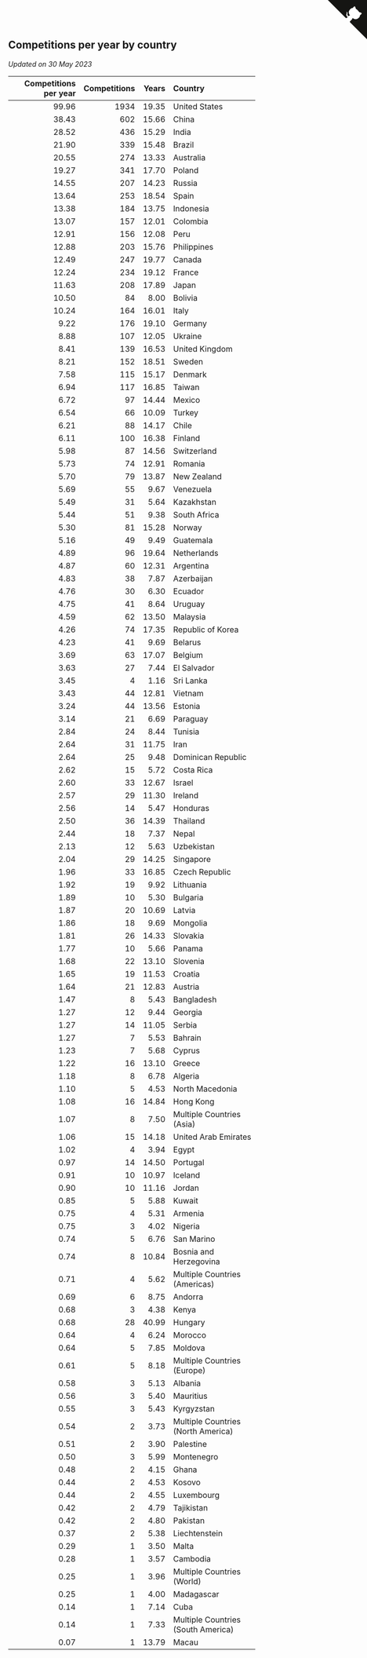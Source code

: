 ## Competitions per year by country

*Updated on 30 May 2023*

| Competitions per year | Competitions | Years | Country |
| ---: | ---: | ---: | :--- |
| 99.96 | 1934 | 19.35 | United States |
| 38.43 | 602 | 15.66 | China |
| 28.52 | 436 | 15.29 | India |
| 21.90 | 339 | 15.48 | Brazil |
| 20.55 | 274 | 13.33 | Australia |
| 19.27 | 341 | 17.70 | Poland |
| 14.55 | 207 | 14.23 | Russia |
| 13.64 | 253 | 18.54 | Spain |
| 13.38 | 184 | 13.75 | Indonesia |
| 13.07 | 157 | 12.01 | Colombia |
| 12.91 | 156 | 12.08 | Peru |
| 12.88 | 203 | 15.76 | Philippines |
| 12.49 | 247 | 19.77 | Canada |
| 12.24 | 234 | 19.12 | France |
| 11.63 | 208 | 17.89 | Japan |
| 10.50 | 84 | 8.00 | Bolivia |
| 10.24 | 164 | 16.01 | Italy |
| 9.22 | 176 | 19.10 | Germany |
| 8.88 | 107 | 12.05 | Ukraine |
| 8.41 | 139 | 16.53 | United Kingdom |
| 8.21 | 152 | 18.51 | Sweden |
| 7.58 | 115 | 15.17 | Denmark |
| 6.94 | 117 | 16.85 | Taiwan |
| 6.72 | 97 | 14.44 | Mexico |
| 6.54 | 66 | 10.09 | Turkey |
| 6.21 | 88 | 14.17 | Chile |
| 6.11 | 100 | 16.38 | Finland |
| 5.98 | 87 | 14.56 | Switzerland |
| 5.73 | 74 | 12.91 | Romania |
| 5.70 | 79 | 13.87 | New Zealand |
| 5.69 | 55 | 9.67 | Venezuela |
| 5.49 | 31 | 5.64 | Kazakhstan |
| 5.44 | 51 | 9.38 | South Africa |
| 5.30 | 81 | 15.28 | Norway |
| 5.16 | 49 | 9.49 | Guatemala |
| 4.89 | 96 | 19.64 | Netherlands |
| 4.87 | 60 | 12.31 | Argentina |
| 4.83 | 38 | 7.87 | Azerbaijan |
| 4.76 | 30 | 6.30 | Ecuador |
| 4.75 | 41 | 8.64 | Uruguay |
| 4.59 | 62 | 13.50 | Malaysia |
| 4.26 | 74 | 17.35 | Republic of Korea |
| 4.23 | 41 | 9.69 | Belarus |
| 3.69 | 63 | 17.07 | Belgium |
| 3.63 | 27 | 7.44 | El Salvador |
| 3.45 | 4 | 1.16 | Sri Lanka |
| 3.43 | 44 | 12.81 | Vietnam |
| 3.24 | 44 | 13.56 | Estonia |
| 3.14 | 21 | 6.69 | Paraguay |
| 2.84 | 24 | 8.44 | Tunisia |
| 2.64 | 31 | 11.75 | Iran |
| 2.64 | 25 | 9.48 | Dominican Republic |
| 2.62 | 15 | 5.72 | Costa Rica |
| 2.60 | 33 | 12.67 | Israel |
| 2.57 | 29 | 11.30 | Ireland |
| 2.56 | 14 | 5.47 | Honduras |
| 2.50 | 36 | 14.39 | Thailand |
| 2.44 | 18 | 7.37 | Nepal |
| 2.13 | 12 | 5.63 | Uzbekistan |
| 2.04 | 29 | 14.25 | Singapore |
| 1.96 | 33 | 16.85 | Czech Republic |
| 1.92 | 19 | 9.92 | Lithuania |
| 1.89 | 10 | 5.30 | Bulgaria |
| 1.87 | 20 | 10.69 | Latvia |
| 1.86 | 18 | 9.69 | Mongolia |
| 1.81 | 26 | 14.33 | Slovakia |
| 1.77 | 10 | 5.66 | Panama |
| 1.68 | 22 | 13.10 | Slovenia |
| 1.65 | 19 | 11.53 | Croatia |
| 1.64 | 21 | 12.83 | Austria |
| 1.47 | 8 | 5.43 | Bangladesh |
| 1.27 | 12 | 9.44 | Georgia |
| 1.27 | 14 | 11.05 | Serbia |
| 1.27 | 7 | 5.53 | Bahrain |
| 1.23 | 7 | 5.68 | Cyprus |
| 1.22 | 16 | 13.10 | Greece |
| 1.18 | 8 | 6.78 | Algeria |
| 1.10 | 5 | 4.53 | North Macedonia |
| 1.08 | 16 | 14.84 | Hong Kong |
| 1.07 | 8 | 7.50 | Multiple Countries (Asia) |
| 1.06 | 15 | 14.18 | United Arab Emirates |
| 1.02 | 4 | 3.94 | Egypt |
| 0.97 | 14 | 14.50 | Portugal |
| 0.91 | 10 | 10.97 | Iceland |
| 0.90 | 10 | 11.16 | Jordan |
| 0.85 | 5 | 5.88 | Kuwait |
| 0.75 | 4 | 5.31 | Armenia |
| 0.75 | 3 | 4.02 | Nigeria |
| 0.74 | 5 | 6.76 | San Marino |
| 0.74 | 8 | 10.84 | Bosnia and Herzegovina |
| 0.71 | 4 | 5.62 | Multiple Countries (Americas) |
| 0.69 | 6 | 8.75 | Andorra |
| 0.68 | 3 | 4.38 | Kenya |
| 0.68 | 28 | 40.99 | Hungary |
| 0.64 | 4 | 6.24 | Morocco |
| 0.64 | 5 | 7.85 | Moldova |
| 0.61 | 5 | 8.18 | Multiple Countries (Europe) |
| 0.58 | 3 | 5.13 | Albania |
| 0.56 | 3 | 5.40 | Mauritius |
| 0.55 | 3 | 5.43 | Kyrgyzstan |
| 0.54 | 2 | 3.73 | Multiple Countries (North America) |
| 0.51 | 2 | 3.90 | Palestine |
| 0.50 | 3 | 5.99 | Montenegro |
| 0.48 | 2 | 4.15 | Ghana |
| 0.44 | 2 | 4.53 | Kosovo |
| 0.44 | 2 | 4.55 | Luxembourg |
| 0.42 | 2 | 4.79 | Tajikistan |
| 0.42 | 2 | 4.80 | Pakistan |
| 0.37 | 2 | 5.38 | Liechtenstein |
| 0.29 | 1 | 3.50 | Malta |
| 0.28 | 1 | 3.57 | Cambodia |
| 0.25 | 1 | 3.96 | Multiple Countries (World) |
| 0.25 | 1 | 4.00 | Madagascar |
| 0.14 | 1 | 7.14 | Cuba |
| 0.14 | 1 | 7.33 | Multiple Countries (South America) |
| 0.07 | 1 | 13.79 | Macau |


<a href="https://github.com/jonatanklosko/wca_statistics" class="github-corner" aria-label="View source on Github"><svg width="80" height="80" viewBox="0 0 250 250" style="fill:#151513; color:#fff; position: absolute; top: 0; border: 0; right: 0;" aria-hidden="true"><path d="M0,0 L115,115 L130,115 L142,142 L250,250 L250,0 Z"></path><path d="M128.3,109.0 C113.8,99.7 119.0,89.6 119.0,89.6 C122.0,82.7 120.5,78.6 120.5,78.6 C119.2,72.0 123.4,76.3 123.4,76.3 C127.3,80.9 125.5,87.3 125.5,87.3 C122.9,97.6 130.6,101.9 134.4,103.2" fill="currentColor" style="transform-origin: 130px 106px;" class="octo-arm"></path><path d="M115.0,115.0 C114.9,115.1 118.7,116.5 119.8,115.4 L133.7,101.6 C136.9,99.2 139.9,98.4 142.2,98.6 C133.8,88.0 127.5,74.4 143.8,58.0 C148.5,53.4 154.0,51.2 159.7,51.0 C160.3,49.4 163.2,43.6 171.4,40.1 C171.4,40.1 176.1,42.5 178.8,56.2 C183.1,58.6 187.2,61.8 190.9,65.4 C194.5,69.0 197.7,73.2 200.1,77.6 C213.8,80.2 216.3,84.9 216.3,84.9 C212.7,93.1 206.9,96.0 205.4,96.6 C205.1,102.4 203.0,107.8 198.3,112.5 C181.9,128.9 168.3,122.5 157.7,114.1 C157.9,116.9 156.7,120.9 152.7,124.9 L141.0,136.5 C139.8,137.7 141.6,141.9 141.8,141.8 Z" fill="currentColor" class="octo-body"></path></svg></a><style>.github-corner:hover .octo-arm{animation:octocat-wave 560ms ease-in-out}@keyframes octocat-wave{0%,100%{transform:rotate(0)}20%,60%{transform:rotate(-25deg)}40%,80%{transform:rotate(10deg)}}@media (max-width:500px){.github-corner:hover .octo-arm{animation:none}.github-corner .octo-arm{animation:octocat-wave 560ms ease-in-out}}</style>
